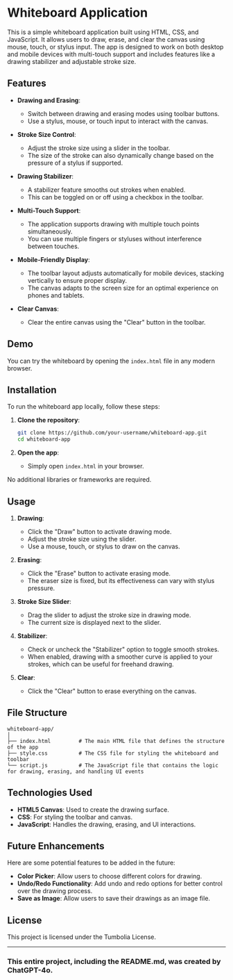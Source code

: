 # Whiteboard Application

This is a simple whiteboard application built using HTML, CSS, and JavaScript. It allows users to draw, erase, and clear the canvas using mouse, touch, or stylus input. The app is designed to work on both desktop and mobile devices with multi-touch support and includes features like a drawing stabilizer and adjustable stroke size.

## Features

- **Drawing and Erasing**: 
  - Switch between drawing and erasing modes using toolbar buttons.
  - Use a stylus, mouse, or touch input to interact with the canvas.

- **Stroke Size Control**: 
  - Adjust the stroke size using a slider in the toolbar. 
  - The size of the stroke can also dynamically change based on the pressure of a stylus if supported.

- **Drawing Stabilizer**: 
  - A stabilizer feature smooths out strokes when enabled. 
  - This can be toggled on or off using a checkbox in the toolbar.

- **Multi-Touch Support**: 
  - The application supports drawing with multiple touch points simultaneously.
  - You can use multiple fingers or styluses without interference between touches.

- **Mobile-Friendly Display**: 
  - The toolbar layout adjusts automatically for mobile devices, stacking vertically to ensure proper display.
  - The canvas adapts to the screen size for an optimal experience on phones and tablets.

- **Clear Canvas**: 
  - Clear the entire canvas using the "Clear" button in the toolbar.

## Demo

You can try the whiteboard by opening the `index.html` file in any modern browser.

## Installation

To run the whiteboard app locally, follow these steps:

1. **Clone the repository**:
   ```bash
   git clone https://github.com/your-username/whiteboard-app.git
   cd whiteboard-app
   ```

2. **Open the app**:
   - Simply open `index.html` in your browser.

No additional libraries or frameworks are required.

## Usage

1. **Drawing**: 
   - Click the "Draw" button to activate drawing mode.
   - Adjust the stroke size using the slider.
   - Use a mouse, touch, or stylus to draw on the canvas.

2. **Erasing**: 
   - Click the "Erase" button to activate erasing mode.
   - The eraser size is fixed, but its effectiveness can vary with stylus pressure.

3. **Stroke Size Slider**: 
   - Drag the slider to adjust the stroke size in drawing mode. 
   - The current size is displayed next to the slider.

4. **Stabilizer**: 
   - Check or uncheck the "Stabilizer" option to toggle smooth strokes.
   - When enabled, drawing with a smoother curve is applied to your strokes, which can be useful for freehand drawing.

5. **Clear**: 
   - Click the "Clear" button to erase everything on the canvas.

## File Structure

```
whiteboard-app/
│
├── index.html         # The main HTML file that defines the structure of the app
├── style.css          # The CSS file for styling the whiteboard and toolbar
└── script.js          # The JavaScript file that contains the logic for drawing, erasing, and handling UI events
```

## Technologies Used

- **HTML5 Canvas**: Used to create the drawing surface.
- **CSS**: For styling the toolbar and canvas.
- **JavaScript**: Handles the drawing, erasing, and UI interactions.

## Future Enhancements

Here are some potential features to be added in the future:

- **Color Picker**: Allow users to choose different colors for drawing.
- **Undo/Redo Functionality**: Add undo and redo options for better control over the drawing process.
- **Save as Image**: Allow users to save their drawings as an image file.

## License

This project is licensed under the Tumbolia License.

---

### This entire project, including the README.md, was created by ChatGPT-4o.